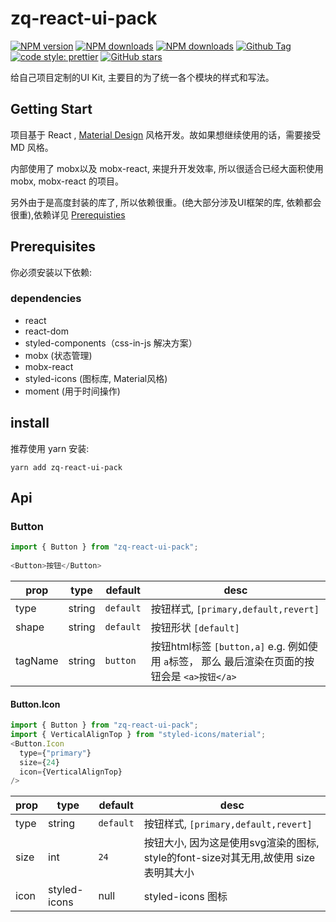 # zq-react-ui-pack
[![NPM version](https://img.shields.io/npm/v/zq-react-ui-pack.svg?style=flat-square)](https://www.npmjs.com/package/zq-react-ui-pack)
[![NPM downloads](https://img.shields.io/npm/dm/zq-react-ui-pack.svg?style=flat-square)](https://www.npmjs.com/package/zq-react-ui-pack)
[![NPM downloads](https://img.shields.io/npm/l/zq-react-ui-pack.svg?style=flat-square)](https://www.npmjs.com/package/zq-react-ui-pack)
[![Github Tag](https://img.shields.io/github/tag/JennerChen/zq-react-ui-pack.svg)](https://www.npmjs.com/package/zq-react-ui-pack)
[![code style: prettier](https://img.shields.io/badge/code_style-prettier-ff69b4.svg)](https://github.com/prettier/prettier)
[![GitHub stars](https://img.shields.io/github/stars/JennerChen/zq-react-ui-pack.svg?style=social&label=Stars)](https://github.com/JennerChen/zq-react-ui-pack/tree/develop)

给自己项目定制的UI Kit, 主要目的为了统一各个模块的样式和写法。

## Getting Start

项目基于 React , [Material Design](https://material.io/design/material-theming/) 风格开发。故如果想继续使用的话，需要接受 MD 风格。

内部使用了 mobx以及 mobx-react, 来提升开发效率, 所以很适合已经大面积使用 mobx, mobx-react 的项目。

另外由于是高度封装的库了, 所以依赖很重。(绝大部分涉及UI框架的库, 依赖都会很重),依赖详见 [Prerequisties](#prerequisites)

## Prerequisites

你必须安装以下依赖:

### dependencies
- react
- react-dom
- styled-components（css-in-js 解决方案）
- mobx (状态管理)
- mobx-react
- styled-icons (图标库, Material风格)
- moment (用于时间操作)

## install
推荐使用 yarn 安装:
```shell
yarn add zq-react-ui-pack
```

## Api
### Button
```javascript
import { Button } from "zq-react-ui-pack";
    
<Button>按钮</Button>
```
prop| type | default| desc
--------------| ------------------ |------------------|----|
type | string| `default`| 按钮样式, `[primary,default,revert]`
shape| string| `default`| 按钮形状 `[default]`
tagName| string | `button`| 按钮html标签 `[button,a]` e.g. 例如使用 `a`标签， 那么 最后渲染在页面的按钮会是 `<a>按钮</a>` 

#### Button.Icon
```javascript
import { Button } from "zq-react-ui-pack";
import { VerticalAlignTop } from "styled-icons/material";
<Button.Icon  
  type={"primary"}  
  size={24}  
  icon={VerticalAlignTop}  
/>
```
prop|  type| default| desc
-----| -----|---------|--------|
type| string| `default`| 按钮样式, `[primary,default,revert]`
size| int | `24` | 按钮大小, 因为这是使用svg渲染的图标, style的font-size对其无用,故使用 size表明其大小
icon| styled-icons | null | styled-icons 图标 
<!--stackedit_data:
eyJoaXN0b3J5IjpbLTU2NjgyNzY3MiwtODkxNzMxMDg2LC0xMD
cyODEyMDY0LC03OTE4NDY1NjQsLTIwNTQ1MTkxMiwxMTI5MDky
NDcyLDEwNTI4MjQ4MDAsLTEzNTU2MTYzMTksLTE3MjE1MjMwNy
wtMzg5NzY4NjgzLC01NDM3MDY0ODQsLTM3Mzc0MjAyLC0xMTYx
NjY3NzIsMTA2Njk5MjY3MCw4NzIzOTM1ODksMTM3NTA4NTcxLD
E0MjA5MDU2NDAsLTEwMDU1MzUzMjRdfQ==
-->